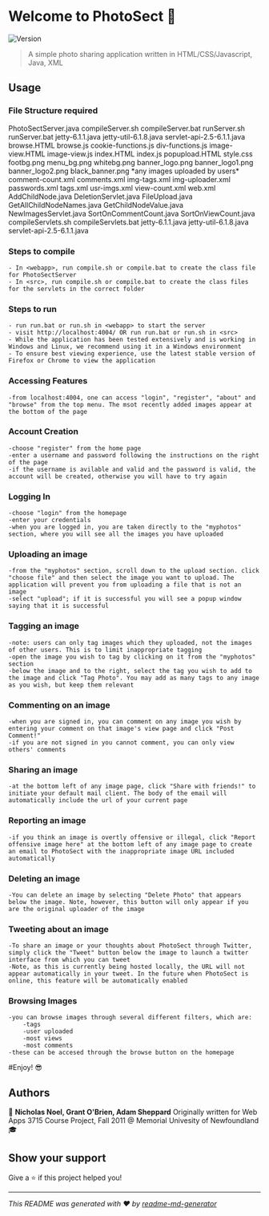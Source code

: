 # Welcome to PhotoSect 👋
![Version](https://img.shields.io/badge/version-1.00.00-blue.svg?cacheSeconds=2592000)

> A simple photo sharing application written in HTML/CSS/Javascript, Java, XML

## Usage

### File Structure required
<photoSect>
	PhotoSectServer.java
	compileServer.sh
	compileServer.bat
	runServer.sh
	runServer.bat
	jetty-6.1.1.java
	jetty-util-6.1.8.java
	servlet-api-2.5-6.1.1.java
	<war>
		browse.HTML
		browse.js
		cookie-functions.js
		div-functions.js
		image-view.HTML
		image-view.js
		index.HTML
		index.js
		popupload.HTML
		style.css
		<backgrounds>
			footbg.png
			menu_bg.png
			whitebg.png
		<banners>
			banner_logo.png
			banner_logo1.png
			banner_logo2.png
			black_banner.png
		<images>
			*any images uploaded by users*
		<xml-content>
			comment-count.xml
			comments.xml
			img-tags.xml
			img-uploader.xml
			passwords.xml
			tags.xml
			usr-imgs.xml
			view-count.xml
		<WEB-INF>
			web.xml
			<classes>
			<lib>
	<src>
		AddChildNode.java
		DeletionServlet.java
		FileUpload.java
		GetAllChildNodeNames.java
		GetChildNodeValue.java
		NewImagesServlet.java
		SortOnCommentCount.java
		SortOnViewCount.java
		compileServlets.sh
		compileServlets.bat
		jetty-6.1.1.java
		jetty-util-6.1.8.java
		servlet-api-2.5-6.1.1.java
		
### Steps to compile
	- In <webapp>, run compile.sh or compile.bat to create the class file for PhotoSectServer
	- In <src>, run compile.sh or compile.bat to create the class files for the servlets in the correct folder

### Steps to run
	- run run.bat or run.sh in <webapp> to start the server
	- visit http://localhost:4004/ OR run run.bat or run.sh in <src>
	- While the application has been tested extensively and is working in Windows and Linux, we recommend using it in a Windows environment
	- To ensure best viewing experience, use the latest stable version of Firefox or Chrome to view the application 

### Accessing Features
	-from localhost:4004, one can access "login", "register", "about" and "browse" from the top menu. The msot recently added images appear at the bottom of the page
	
### Account Creation
	-choose "register" from the home page
	-enter a username and password following the instructions on the right of the page
	-if the username is avilable and valid and the password is valid, the account will be created, otherwise you will have to try again
	
### Logging In
	-choose "login" from the homepage
	-enter your credentials
	-when you are logged in, you are taken directly to the "myphotos" section, where you will see all the images you have uploaded

### Uploading an image
	-from the "myphotos" section, scroll down to the upload section. click "choose file" and then select the image you want to upload. The application will	prevent you from uploading a file that is not an image
	-select "upload"; if it is successful you will see a popup window saying that it is successful

### Tagging an image
	-note: users can only tag images which they uploaded, not the images of other users. This is to limit inappropriate tagging
	-open the image you wish to tag by clicking on it from the "myphotos" section
	-below the image and to the right, select the tag you wish to add to the image and click "Tag Photo". You may add as many tags to any image as you wish, but keep them relevant

### Commenting on an image
	-when you are signed in, you can comment on any image you wish by entering your comment on that image's view page and click "Post Comment!"
	-if you are not signed in you cannot comment, you can only view others' comments
	
### Sharing an image
	-at the bottom left of any image page, click "Share with friends!" to initiate your default mail client. The body of the email will automatically include the url of your current page
	
### Reporting an image
	-if you think an image is overtly offensive or illegal, click "Report offensive image here" at the bottom left of any image page to create an email to PhotoSect with the inappropriate image URL included automatically
	
### Deleting an image
	-You can delete an image by selecting "Delete Photo" that appears below the image. Note, however, this button will only appear if you are the original uploader of the image
	
### Tweeting about an image
	-To share an image or your thoughts about PhotoSect through Twitter, simply click the "Tweet" button below the image to launch a twitter interface from which you can tweet
	-Note, as this is currently being hosted locally, the URL will not appear automatically in your tweet. In the future when PhotoSect is online, this feature will be automatically enabled

### Browsing Images
	-you can browse images through several different filters, which are:
		-tags
		-user uploaded
		-most views
		-most comments
 	-these can be accesed through the browse button on the homepage
	
#Enjoy! 😎

## Authors

👤 **Nicholas Noel, Grant O'Brien, Adam Sheppard**
Originally written for Web Apps 3715 Course Project, Fall 2011 @ Memorial Univesity of Newfoundland 🎓

## Show your support

Give a ⭐️ if this project helped you!


***
_This README was generated with ❤️ by [readme-md-generator](https://github.com/kefranabg/readme-md-generator)_